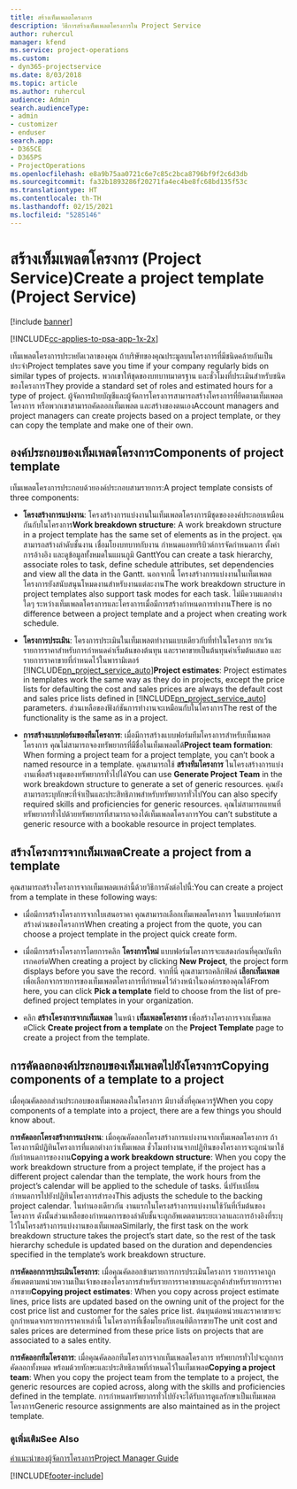 ```yaml
---
title: สร้างเท็มเพลตโครงการ
description: วิธีการสร้างเท็มเพลตโครงการใน Project Service
author: ruhercul
manager: kfend
ms.service: project-operations
ms.custom:
- dyn365-projectservice
ms.date: 8/03/2018
ms.topic: article
ms.author: ruhercul
audience: Admin
search.audienceType:
- admin
- customizer
- enduser
search.app:
- D365CE
- D365PS
- ProjectOperations
ms.openlocfilehash: e8a9b75aa0721c6e7c85c2bca8796bf9f2c6d3db
ms.sourcegitcommit: fa32b1893286f20271fa4ec4be8fc68bd135f53c
ms.translationtype: HT
ms.contentlocale: th-TH
ms.lasthandoff: 02/15/2021
ms.locfileid: "5285146"
---
```

# <a name="create-a-project-template-project-service"></a><span data-ttu-id="8c139-103">สร้างเท็มเพลตโครงการ (Project Service)</span><span class="sxs-lookup"><span data-stu-id="8c139-103">Create a project template (Project Service)</span></span>

[!include [banner](../includes/psa-now-project-operations.md)]

[!INCLUDE[cc-applies-to-psa-app-1x-2x](../includes/cc-applies-to-psa-app-1x-2x.md)]

<span data-ttu-id="8c139-104">เท็มเพลตโครงการประหยัดเวลาของคุณ ถ้าบริษัทของคุณประมูลบนโครงการที่มีชนิดคล้ายกันเป็นประจำ</span><span class="sxs-lookup"><span data-stu-id="8c139-104">Project templates save you time if your company regularly bids on similar types of projects.</span></span> <span data-ttu-id="8c139-105">พวกเขาให้ชุดของบทบาทมาตรฐาน และชั่วโมงที่ประเมินสำหรับชนิดของโครงการ</span><span class="sxs-lookup"><span data-stu-id="8c139-105">They provide a standard set of roles and estimated hours for a type of project.</span></span> <span data-ttu-id="8c139-106">ผู้จัดการฝ่ายบัญชีและผู้จัดการโครงการสามารถสร้างโครงการที่ยึดตามเท็มเพลตโครงการ หรือพวกเขาสามารถคัดลอกเท็มเพลต และสร้างของตนเอง</span><span class="sxs-lookup"><span data-stu-id="8c139-106">Account managers and project managers can create projects based on a project template, or they can copy the template and make one of their own.</span></span>  
  
## <a name="components-of-project-template"></a><span data-ttu-id="8c139-107">องค์ประกอบของเท็มเพลตโครงการ</span><span class="sxs-lookup"><span data-stu-id="8c139-107">Components of project template</span></span>
 <span data-ttu-id="8c139-108">เท็มเพลตโครงการประกอบด้วยองค์ประกอบสามรายการ:</span><span class="sxs-lookup"><span data-stu-id="8c139-108">A project template consists of three components:</span></span>  
  
- <span data-ttu-id="8c139-109">**โครงสร้างการแบ่งงาน**: โครงสร้างการแบ่งงานในเท็มเพลตโครงการมีชุดขององค์ประกอบเหมือนกันกับในโครงการ</span><span class="sxs-lookup"><span data-stu-id="8c139-109">**Work breakdown structure**: A work breakdown structure in a project template has the same set of elements as in the project.</span></span> <span data-ttu-id="8c139-110">คุณสามารถสร้างลำดับชั้นงาน เชื่อมโยงบทบาทกับงาน กำหนดแอททริบิวต์การจัดกำหนดการ ตั้งค่าการอ้างอิง และดูข้อมูลทั้งหมดในแผนภูมิ Gantt</span><span class="sxs-lookup"><span data-stu-id="8c139-110">You can create a task hierarchy, associate roles to task, define schedule attributes, set dependencies and view all the data in the Gantt.</span></span> <span data-ttu-id="8c139-111">นอกจากนี้ โครงสร้างการแบ่งงานในเท็มเพลตโครงการยังสนับสนุนโหมดงานสำหรับงานแต่ละงาน</span><span class="sxs-lookup"><span data-stu-id="8c139-111">The work breakdown structure in project templates also support task modes for each task.</span></span> <span data-ttu-id="8c139-112">ไม่มีความแตกต่างใดๆ ระหว่างเท็มเพลตโครงการและโครงการเมื่อมีการสร้างกำหนดการทำงาน</span><span class="sxs-lookup"><span data-stu-id="8c139-112">There is no difference between a project template and a project when creating work schedule.</span></span>  
  
- <span data-ttu-id="8c139-113">**โครงการประเมิน**: โครงการประเมินในเท็มเพลตทำงานแบบเดียวกับที่ทำในโครงการ ยกเว้นรายการราคาสำหรับการกำหนดค่าเริ่มต้นของต้นทุน และราคาขายเป็นต้นทุนค่าเริ่มต้นเสมอ และรายการราคาขายที่กำหนดไว้ในพารามิเตอร์ [!INCLUDE[pn_project_service_auto](../includes/pn-project-service-auto.md)]</span><span class="sxs-lookup"><span data-stu-id="8c139-113">**Project estimates**: Project estimates in templates work the same way as they do in projects, except the price lists for defaulting the cost and sales prices are always the default cost and sales price lists defined in [!INCLUDE[pn_project_service_auto](../includes/pn-project-service-auto.md)] parameters.</span></span> <span data-ttu-id="8c139-114">ส่วนเหลือของฟังก์ชันการทำงานจะเหมือนกับในโครงการ</span><span class="sxs-lookup"><span data-stu-id="8c139-114">The rest of the functionality is the same as in a project.</span></span>  
  
- <span data-ttu-id="8c139-115">**การสร้างแบบฟอร์มของทีมโครงการ**: เมื่อมีการสร้างแบบฟอร์มทีมโครงการสำหรับเท็มเพลตโครงการ คุณไม่สามารถจองทรัพยากรที่มีชื่อในเท็มเพลตได้</span><span class="sxs-lookup"><span data-stu-id="8c139-115">**Project team formation**: When forming a project team for a project template, you can’t book a named resource in a template.</span></span> <span data-ttu-id="8c139-116">คุณสามารถใช้ **สร้างทีมโครงการ** ในโครงสร้างการแบ่งงานเพื่อสร้างชุดของทรัพยากรทั่วไปได้</span><span class="sxs-lookup"><span data-stu-id="8c139-116">You can use **Generate Project Team** in the work breakdown structure to generate a set of generic resources.</span></span> <span data-ttu-id="8c139-117">คุณยังสามารถระบุทักษะที่จำเป็นและประสิทธิภาพสำหรับทรัพยากรทั่วไป</span><span class="sxs-lookup"><span data-stu-id="8c139-117">You can also specify required skills and proficiencies for generic resources.</span></span> <span data-ttu-id="8c139-118">คุณไม่สามารถแทนที่ทรัพยากรทั่วไปด้วยทรัพยากรที่สามารถจองได้เท็มเพลตโครงการ</span><span class="sxs-lookup"><span data-stu-id="8c139-118">You can’t substitute a generic resource with a bookable resource in project templates.</span></span>  
  
## <a name="create-a-project-from-a-template"></a><span data-ttu-id="8c139-119">สร้างโครงการจากเท็มเพลต</span><span class="sxs-lookup"><span data-stu-id="8c139-119">Create a project from a template</span></span>  
 <span data-ttu-id="8c139-120">คุณสามารถสร้างโครงการจากเท็มเพลตเหล่านี้ด้วยวิธีการดังต่อไปนี้:</span><span class="sxs-lookup"><span data-stu-id="8c139-120">You can create a project from a template in these following ways:</span></span>  
  
-   <span data-ttu-id="8c139-121">เมื่อมีการสร้างโครงการจากใบเสนอราคา คุณสามารถเลือกเท็มเพลตโครงการ ในแบบฟอร์มการสร้างด่วนของโครงการ</span><span class="sxs-lookup"><span data-stu-id="8c139-121">When creating a project from the quote, you can choose a project template in the project quick create form.</span></span>  
  
-   <span data-ttu-id="8c139-122">เมื่อมีการสร้างโครงการโดยการคลิก **โครงการใหม่** แบบฟอร์มโครงการจะแสดงก่อนที่คุณบันทึกเรกคอร์ด</span><span class="sxs-lookup"><span data-stu-id="8c139-122">When creating a project by clicking **New Project**, the project form displays before you save the record.</span></span> <span data-ttu-id="8c139-123">จากที่นี่ คุณสามารถคลิกฟิลด์ **เลือกเท็มเพลต** เพื่อเลือกจากรายการของเท็มเพลตโครงการที่กำหนดไว้ล่วงหน้าในองค์กรของคุณได้</span><span class="sxs-lookup"><span data-stu-id="8c139-123">From here, you can click **Pick a template** field to choose from the list of pre-defined project templates in your organization.</span></span>  
  
-   <span data-ttu-id="8c139-124">คลิก **สร้างโครงการจากเท็มเพลต** ในหน้า **เท็มเพลตโครงการ** เพื่อสร้างโครงการจากเท็มเพลต</span><span class="sxs-lookup"><span data-stu-id="8c139-124">Click **Create project from a template** on the **Project Template** page to create a project from the template.</span></span>  
  
## <a name="copying-components-of-a-template-to-a-project"></a><span data-ttu-id="8c139-125">การคัดลอกองค์ประกอบของเท็มเพลตไปยังโครงการ</span><span class="sxs-lookup"><span data-stu-id="8c139-125">Copying components of a template to a project</span></span>  
 <span data-ttu-id="8c139-126">เมื่อคุณคัดลอกส่วนประกอบของเท็มเพลตลงในโครงการ มีบางสิ่งที่คุณควรรู้</span><span class="sxs-lookup"><span data-stu-id="8c139-126">When you copy components of a template into a project, there are a few things you should know about.</span></span>  
  
 <span data-ttu-id="8c139-127">**การคัดลอกโครงสร้างการแบ่งงาน**: เมื่อคุณคัดลอกโครงสร้างการแบ่งงานจากเท็มเพลตโครงการ ถ้าโครงการมีปฏิทินโครงการที่แตกต่างกว่าเท็มเพลต ชั่วโมงทำงานจากปฏิทินของโครงการจะถูกนำมาใช้กับกำหนดการของงาน</span><span class="sxs-lookup"><span data-stu-id="8c139-127">**Copying a work breakdown structure**: When you copy the work breakdown structure from a project template, if the project has a different project calendar than the template, the work hours from the project’s calendar will be applied to the schedule of tasks.</span></span> <span data-ttu-id="8c139-128">นี่ปรับเปลี่ยนกำหนดการไปยังปฏิทินโครงการสำรอง</span><span class="sxs-lookup"><span data-stu-id="8c139-128">This adjusts the schedule to the backing project calendar.</span></span> <span data-ttu-id="8c139-129">ในทำนองเดียวกัน งานแรกในโครงสร้างการแบ่งงานใช้วันที่เริ่มต้นของโครงการ ดังนั้นส่วนเหลือของกำหนดการของลำดับชั้นจะถูกอัพเดตตามระยะเวลาและการอ้างอิงที่ระบุไว้ในโครงสร้างการแบ่งงานของเท็มเพลต</span><span class="sxs-lookup"><span data-stu-id="8c139-129">Similarly, the first task on the work breakdown structure takes the project’s start date, so the rest of the task hierarchy schedule is updated based on the duration and dependencies specified in the template’s work breakdown structure.</span></span>  
  
 <span data-ttu-id="8c139-130">**การคัดลอกการประเมินโครงการ**: เมื่อคุณคัดลอกข้ามรายการการประเมินโครงการ รายการราคาถูกอัพเดตตามหน่วยความเป็นเจ้าของของโครงการสำหรับรายการราคาขายและลูกค้าสำหรับรายการราคาการขาย</span><span class="sxs-lookup"><span data-stu-id="8c139-130">**Copying project estimates**: When you copy across project estimate lines, price lists are updated based on the owning unit of the project for the cost price list and customer for the sales price list.</span></span> <span data-ttu-id="8c139-131">ต้นทุนต่อหน่วยและราคาขายจะถูกกำหนดจากรายการราคาเหล่านี้ ในโครงการที่เชื่อมโยงกับเอนทิตีการขาย</span><span class="sxs-lookup"><span data-stu-id="8c139-131">The unit cost and sales prices are determined from these price lists on projects that are associated to a sales entity.</span></span>  
  
 <span data-ttu-id="8c139-132">**การคัดลอกทีมโครงการ**: เมื่อคุณคัดลอกทีมโครงการจากเท็มเพลตโครงการ ทรัพยากรทั่วไปจะถูกการคัดลอกทั้งหมด พร้อมด้วยทักษะและประสิทธิภาพที่กำหนดไว้ในเท็มเพลต</span><span class="sxs-lookup"><span data-stu-id="8c139-132">**Copying a project team**: When you copy the project team from the template to a project, the generic resources are copied across, along with the skills and proficiencies defined in the template.</span></span> <span data-ttu-id="8c139-133">การกำหนดทรัพยากรทั่วไปยังจะได้รับการดูแลรักษาเป็นเท็มเพลตโครงการ</span><span class="sxs-lookup"><span data-stu-id="8c139-133">Generic resource assignments are also maintained as in the project template.</span></span>  
  
### <a name="see-also"></a><span data-ttu-id="8c139-134">ดูเพิ่มเติม</span><span class="sxs-lookup"><span data-stu-id="8c139-134">See Also</span></span>  
 [<span data-ttu-id="8c139-135">คำแนะนำของผู้จัดการโครงการ</span><span class="sxs-lookup"><span data-stu-id="8c139-135">Project Manager Guide</span></span>](../psa/project-manager-guide.md)


[!INCLUDE[footer-include](../includes/footer-banner.md)]